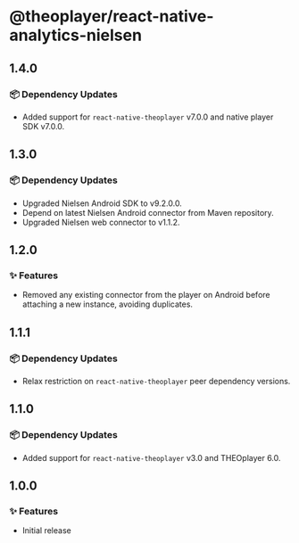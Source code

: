 # @theoplayer/react-native-analytics-nielsen

## 1.4.0

### 📦 Dependency Updates

- Added support for `react-native-theoplayer` v7.0.0 and native player SDK v7.0.0.

## 1.3.0

### 📦 Dependency Updates

- Upgraded Nielsen Android SDK to v9.2.0.0.
- Depend on latest Nielsen Android connector from Maven repository.
- Upgraded Nielsen web connector to v1.1.2.

## 1.2.0

### ✨ Features

- Removed any existing connector from the player on Android before attaching a new instance, avoiding duplicates.

## 1.1.1

### 📦 Dependency Updates

- Relax restriction on `react-native-theoplayer` peer dependency versions.

## 1.1.0

### 📦 Dependency Updates

- Added support for `react-native-theoplayer` v3.0 and THEOplayer 6.0.

## 1.0.0

### ✨ Features

- Initial release
